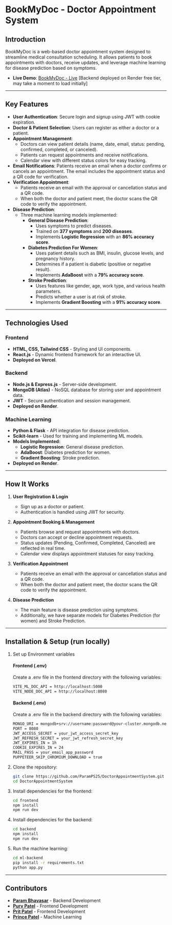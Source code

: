 # BookMyDoc - Doctor Appointment System

## Introduction

BookMyDoc is a web-based doctor appointment system designed to streamline medical consultation scheduling. It allows patients to book appointments with doctors, receive updates, and leverage machine learning for disease prediction based on symptoms.

- **Live Demo**: [BookMyDoc - Live](https://bookmydoc-five.vercel.app/) [Backend deployed on Render free tier, may take a moment to load initially]

---

## Key Features

- **User Authentication**: Secure login and signup using JWT with cookie expiration.
- **Doctor & Patient Selection**: Users can register as either a doctor or a patient.
- **Appointment Management**:
  - Doctors can view patient details (name, date, email, status: pending, confirmed, completed, or canceled).
  - Patients can request appointments and receive notifications.
  - Calendar view with different status colors for easy tracking.
- **Email Notifications**: Patients receive an email when a doctor confirms or cancels an appointment. The email includes the appointment status and a QR code for verification.
- **Verification Appointment**:
   - Patients receive an email with the approval or cancellation status and a QR code.
   - When both the doctor and patient meet, the doctor scans the QR code to verify the appointment.
- **Disease Prediction**:
  - Three machine learning models implemented:
    - **General Disease Prediction**:
      - Uses symptoms to predict diseases.
      - Trained on **377 symptoms** and **200 diseases**.
      - Implements **Logistic Regression** with an **86% accuracy score**.
    - **Diabetes Prediction For Women**:
      - Uses patient details such as BMI, insulin, glucose levels, and pregnancy history.
      - Determines if a patient is diabetic (positive or negative result).
      - Implements **AdaBoost** with a **79% accuracy score**.
    - **Stroke Prediction**:
      - Uses features like gender, age, work type, and various health parameters.
      - Predicts whether a user is at risk of stroke.
      - Implements **Gradient Boosting** with a **91% accuracy score**.

---

## Technologies Used

### Frontend

- **HTML, CSS, Tailwind CSS** - Styling and UI components.
- **React.js** - Dynamic frontend framework for an interactive UI.
- **Deployed on Vercel**.

### Backend

- **Node.js & Express.js** - Server-side development.
- **MongoDB (Atlas)** - NoSQL database for storing user and appointment data.
- **JWT** - Secure authentication and session management.
- **Deployed on Render**.

### Machine Learning

- **Python & Flask** - API integration for disease prediction.
- **Scikit-learn** - Used for training and implementing ML models.
- **Models Implemented:**
  - **Logistic Regression**: General disease prediction.
  - **AdaBoost**: Diabetes prediction for women.
  - **Gradient Boosting**: Stroke prediction.
- **Deployed on Render**.

---

## How It Works

1. **User Registration & Login**
   - Sign up as a doctor or patient.
   - Authentication is handled using JWT for security.

2. **Appointment Booking & Management**
   - Patients browse and request appointments with doctors.
   - Doctors can accept or decline appointment requests.
   - Status updates (Pending, Confirmed, Completed, Canceled) are reflected in real time.
   - Calendar view displays appointment statuses for easy tracking.

3. **Verification Appointment**
   - Patients receive an email with the approval or cancellation status and a QR code.
   - When both the doctor and patient meet, the doctor scans the QR code to verify the appointment.

4. **Disease Prediction**
   - The main feature is disease prediction using symptoms.
   - Additionally, we have separate models for Diabetes Prediction (for women) and Stroke Prediction.

---

## Installation & Setup (run locally)

1. Set up Environment variables <br>

   <h4>Frontend (.env)</h4> 
   Create a .env file in the frontend directory with the following variables: 
   
      ```bash
     VITE_ML_DOC_API = http://localhost:5000
     VITE_NODE_DOC_API = http://localhost:8080
     ```
   <h4> Backend (.env)</h4>
   Create a .env file in the backend directory with the following variables: 
   
      ```bash
     MONGO_URI = mongodb+srv://username:password@your-cluster.mongodb.net/your-database
     PORT = 8080
     JWT_ACCESS_SECRET = your_jwt_access_secret_key
     JWT_REFRESH_SECRET = your_jwt_refresh_secret_key
     JWT_EXPIRES_IN = 1h
     COOKIE_EXPIRES_IN = 24
     MAIL_PASS = your_email_app_password
     PUPPETEER_SKIP_CHROMIUM_DOWNLOAD = true
      ```
   
1. Clone the repository:
   ```bash
   git clone https://github.com/ParamPS25/DoctorAppointmentSystem.git
   cd DoctorAppointmentSystem
   ```

2. Install dependencies for the frontend:
   ```bash
   cd frontend
   npm install
   npm run dev
   ```

3. Install dependencies for the backend:
   ```bash
   cd backend
   npm install
   npm run dev
   ```

4. Run the machine learning:
   ```bash
   cd ml-backend
   pip install -r requirements.txt
   python app.py
   ```
---

## Contributors

- **[Param Bhavasar](https://github.com/ParamPS25)** - Backend Development  
- **[Purv Patel](https://github.com/purvpatel123)** - Frontend Development  
- **[Prit Patel](https://github.com/Pritlimbani269)** - Frontend Development  
- **[Prince Patel](https://github.com/prince2004patel)** - Machine Learning  

